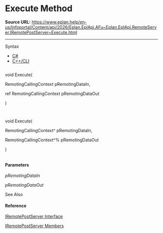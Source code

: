 # Execute Method

**Source URL:** https://www.eplan.help/en-us/Infoportal/Content/api/2026/Eplan.EplApi.AFu~Eplan.EplApi.RemoteServer.IRemotePostServer~Execute.html

---

Syntax

- [C#](#i-syntax-CS)
- [C++/CLI](#i-syntax-CPP2005)

```
```
void Execute( 
   RemotingCallingContext pRemotingDataIn,
   ref RemotingCallingContext pRemotingDataOut
)
```
```

```
```
void Execute( 
   RemotingCallingContext^ pRemotingDataIn,
   RemotingCallingContext^% pRemotingDataOut
)
```
```

#### Parameters

*pRemotingDataIn*


*pRemotingDataOut*



See Also

#### Reference

[IRemotePostServer Interface](Eplan.EplApi.AFu~Eplan.EplApi.RemoteServer.IRemotePostServer.html)
  
[IRemotePostServer Members](Eplan.EplApi.AFu~Eplan.EplApi.RemoteServer.IRemotePostServer_members.html)
